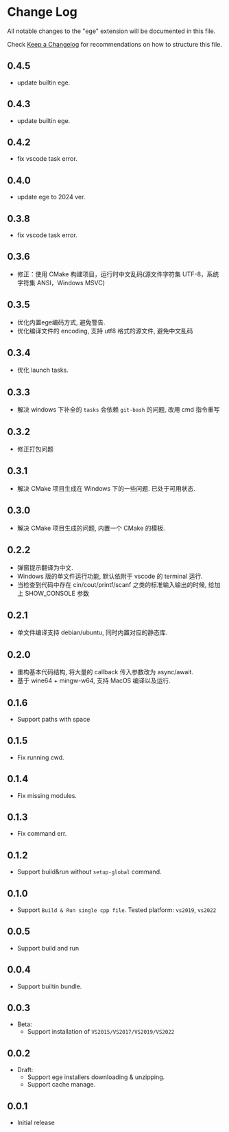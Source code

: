 # Change Log

All notable changes to the "ege" extension will be documented in this file.

Check [Keep a Changelog](http://keepachangelog.com/) for recommendations on how to structure this file.

## 0.4.5

- update builtin ege.

## 0.4.3

- update builtin ege.

## 0.4.2

- fix vscode task error.

## 0.4.0

- update ege to 2024 ver.

## 0.3.8

- fix vscode task error.

## 0.3.6

- 修正：使用 CMake 构建项目，运行时中文乱码(源文件字符集 UTF-8，系统字符集 ANSI，Windows MSVC)

## 0.3.5

- 优化内置ege编码方式, 避免警告.
- 优化编译文件的 encoding, 支持 utf8 格式的源文件, 避免中文乱码

## 0.3.4

- 优化 launch tasks.

## 0.3.3

- 解决 windows 下补全的 `tasks` 会依赖 `git-bash` 的问题, 改用 cmd 指令重写

## 0.3.2

- 修正打包问题

## 0.3.1

- 解决 CMake 项目生成在 Windows 下的一些问题. 已处于可用状态.

## 0.3.0

- 解决 CMake 项目生成的问题, 内置一个 CMake 的模板.

## 0.2.2

- 弹窗提示翻译为中文.
- Windows 版的单文件运行功能, 默认依附于 vscode 的 terminal 运行.
- 当检查到代码中存在 cin/cout/printf/scanf 之类的标准输入输出的时候, 给加上 SHOW_CONSOLE 参数

## 0.2.1

- 单文件编译支持 debian/ubuntu, 同时内置对应的静态库.

## 0.2.0

- 重构基本代码结构, 将大量的 callback 传入参数改为 async/await.
- 基于 wine64 + mingw-w64, 支持 MacOS 编译以及运行.

## 0.1.6

- Support paths with space

## 0.1.5

- Fix running cwd.

## 0.1.4

- Fix missing modules.

## 0.1.3

- Fix command err.

## 0.1.2

- Support build&run without `setup-global` command.

## 0.1.0

- Support `Build & Run single cpp file`. Tested platform: `vs2019`, `vs2022`

## 0.0.5

- Support build and run

## 0.0.4

- Support builtin bundle.

## 0.0.3

- Beta:
  - Support installation of `VS2015/VS2017/VS2019/VS2022`

## 0.0.2

- Draft:
  - Support ege installers downloading & unzipping.
  - Support cache manage.

## 0.0.1

- Initial release
